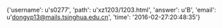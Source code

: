 {'username': u's0277', 'path': u'xz1203/1203.html', 'answer': u'B', 'email': u'dongyp13@mails.tsinghua.edu.cn', 'time': '2016-02-27:20:48:35'}